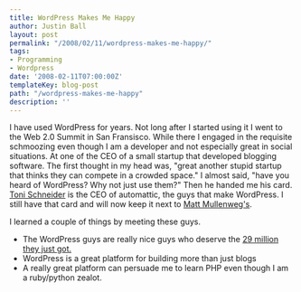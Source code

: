 ```yaml
---
title: WordPress Makes Me Happy
author: Justin Ball
layout: post
permalink: "/2008/02/11/wordpress-makes-me-happy/"
tags:
- Programming
- Wordpress
date: '2008-02-11T07:00:00Z'
templateKey: blog-post
path: "/wordpress-makes-me-happy"
description: ''
---
```


I have used WordPress for years. Not long after I started using it I went to the Web 2.0 Summit in San Fransisco. While there I engaged in the requisite schmoozing even though I am a developer and not especially great in social situations. At one of the CEO of a small startup that developed blogging software. The first thought in my head was, "great another stupid startup that thinks they can compete in a crowded space." I almost said, "have you heard of WordPress? Why not just use them?" Then he handed me his card. [Toni Schneider][1] is the CEO of automattic, the guys that make WordPress. I still have that card and will now keep it next to [Matt Mullenweg's][2].

 [1]: http://toni.schneidersf.com/
 [2]: http://ma.tt/

I learned a couple of things by meeting these guys.

*   The WordPress guys are really nice guys who deserve the [29 million they just got.][3]
*   WordPress is a great platform for building more than just blogs
*   A really great platform can persuade me to learn PHP even though I am a ruby/python zealot.

 [3]: http://mashable.com/2008/01/22/automattic-funded/
